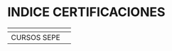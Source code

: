 # INDICE CERTIFICACIONES

<table data-view="cards"><thead><tr><th></th><th data-type="content-ref"></th></tr></thead><tbody><tr><td>CURSOS SEPE</td><td></td></tr></tbody></table>

